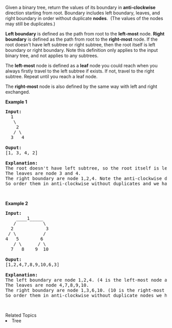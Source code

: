 <p>Given a binary tree, return the values of its boundary in <b>anti-clockwise</b> direction starting from root. Boundary includes left boundary, leaves, and right boundary in order without duplicate <strong>nodes</strong>.&nbsp; (The values of the nodes may still be duplicates.)</p>

<p><b>Left boundary</b> is defined as the path from root to the <b>left-most</b> node. <b>Right boundary</b> is defined as the path from root to the <b>right-most</b> node. If the root doesn&#39;t have left subtree or right subtree, then the root itself is left boundary or right boundary. Note this definition only applies to the input binary tree, and not applies to any subtrees.</p>

<p>The <b>left-most</b> node is defined as a <b>leaf</b> node you could reach when you always firstly travel to the left subtree if exists. If not, travel to the right subtree. Repeat until you reach a leaf node.</p>

<p>The <b>right-most</b> node is also defined by the same way with left and right exchanged.</p>

<p><b>Example 1</b></p>

<pre>
<b>Input:</b>
  1
   \
    2
   / \
  3   4

<b>Ouput:</b>
[1, 3, 4, 2]

<b>Explanation:</b>
The root doesn&#39;t have left subtree, so the root itself is left boundary.
The leaves are node 3 and 4.
The right boundary are node 1,2,4. Note the anti-clockwise direction means you should output reversed right boundary.
So order them in anti-clockwise without duplicates and we have [1,3,4,2].
</pre>

<p>&nbsp;</p>

<p><b>Example 2</b></p>

<pre>
<b>Input:</b>
    ____1_____
   /          \
  2            3
 / \          / 
4   5        6   
   / \      / \
  7   8    9  10  
       
<b>Ouput:</b>
[1,2,4,7,8,9,10,6,3]

<b>Explanation:</b>
The left boundary are node 1,2,4. (4 is the left-most node according to definition)
The leaves are node 4,7,8,9,10.
The right boundary are node 1,3,6,10. (10 is the right-most node).
So order them in anti-clockwise without duplicate nodes we have [1,2,4,7,8,9,10,6,3].
</pre>

<p>&nbsp;</p>
<div><div>Related Topics</div><div><li>Tree</li></div></div>